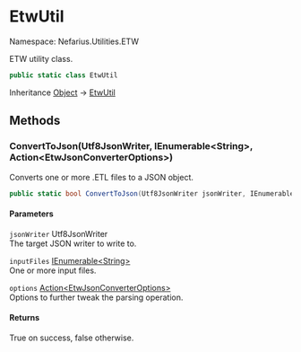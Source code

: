 # EtwUtil

Namespace: Nefarius.Utilities.ETW

ETW utility class.

```csharp
public static class EtwUtil
```

Inheritance [Object](https://docs.microsoft.com/en-us/dotnet/api/system.object) → [EtwUtil](./nefarius.utilities.etw.etwutil.md)

## Methods

### <a id="methods-converttojson"/>**ConvertToJson(Utf8JsonWriter, IEnumerable&lt;String&gt;, Action&lt;EtwJsonConverterOptions&gt;)**

Converts one or more .ETL files to a JSON object.

```csharp
public static bool ConvertToJson(Utf8JsonWriter jsonWriter, IEnumerable<String> inputFiles, Action<EtwJsonConverterOptions> options)
```

#### Parameters

`jsonWriter` Utf8JsonWriter<br>
The target JSON writer to write to.

`inputFiles` [IEnumerable&lt;String&gt;](https://docs.microsoft.com/en-us/dotnet/api/system.collections.generic.ienumerable-1)<br>
One or more input files.

`options` [Action&lt;EtwJsonConverterOptions&gt;](https://docs.microsoft.com/en-us/dotnet/api/system.action-1)<br>
Options to further tweak the parsing operation.

#### Returns

True on success, false otherwise.
